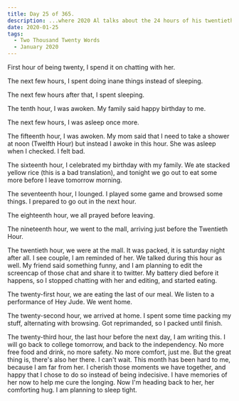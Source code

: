 ```yaml
---
title: Day 25 of 365.
description: ...where 2020 Al talks about the 24 hours of his twentieth birthday.
date: 2020-01-25
tags:
  - Two Thousand Twenty Words
  - January 2020
---
```


First hour of being twenty, I spend it on chatting with her.

The next few hours, I spent doing inane things instead of sleeping.

The next few hours after that, I spent sleeping.

The tenth hour, I was awoken. My family said happy birthday to me.

The next few hours, I was asleep once more.

The fifteenth hour, I was awoken. My mom said that I need to take a shower at noon (Twelfth Hour) but instead I awoke in this hour. She was asleep when I checked. I felt bad.

The sixteenth hour, I celebrated my birthday with my family. We ate stacked yellow rice (this is a bad translation), and tonight we go out to eat some more before I leave tomorrow morning.

The seventeenth hour, I lounged. I played some game and browsed some things. I prepared to go out in the next hour.

The eighteenth hour, we all prayed before leaving.

The nineteenth hour, we went to the mall, arriving just before the Twentieth Hour.

The twentieth hour, we were at the mall. It was packed, it is saturday night after all. I see couple, I am reminded of her. We talked during this hour as well. My friend said something funny, and I am planning to edit the screencap of those chat and share it to twitter. My battery died before it happens, so I stopped chatting with her and editing, and started eating.

The twenty-first hour, we are eating the last of our meal. We listen to a performance of Hey Jude. We went home.

The twenty-second hour, we arrived at home. I spent some time packing my stuff, alternating with browsing. Got reprimanded, so I packed until finish.

The twenty-third hour, the last hour before the next day, I am writing this. I will go back to college tomorrow, and back to the independency. No more free food and drink, no more safety. No more comfort, just me. But the great thing is, there's also her there. I can't wait. This month has been hard to me, because I am far from her. I cherish those moments we have together, and happy that I chose to do so instead of being indecisive. I have memories of her now to help me cure the longing. Now I'm heading back to her, her comforting hug. I am planning to sleep tight.